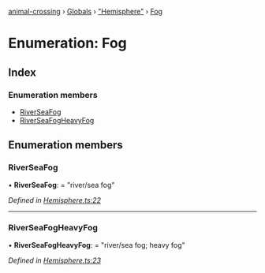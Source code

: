 [animal-crossing](../README.md) › [Globals](../globals.md) › ["Hemisphere"](../modules/_hemisphere_.md) › [Fog](_hemisphere_.fog.md)

# Enumeration: Fog

## Index

### Enumeration members

* [RiverSeaFog](_hemisphere_.fog.md#riverseafog)
* [RiverSeaFogHeavyFog](_hemisphere_.fog.md#riverseafogheavyfog)

## Enumeration members

###  RiverSeaFog

• **RiverSeaFog**: = "river/sea fog"

*Defined in [Hemisphere.ts:22](https://github.com/Norviah/animal-crossing/blob/13550bd/module/types/Hemisphere.ts#L22)*

___

###  RiverSeaFogHeavyFog

• **RiverSeaFogHeavyFog**: = "river/sea fog; heavy fog"

*Defined in [Hemisphere.ts:23](https://github.com/Norviah/animal-crossing/blob/13550bd/module/types/Hemisphere.ts#L23)*
